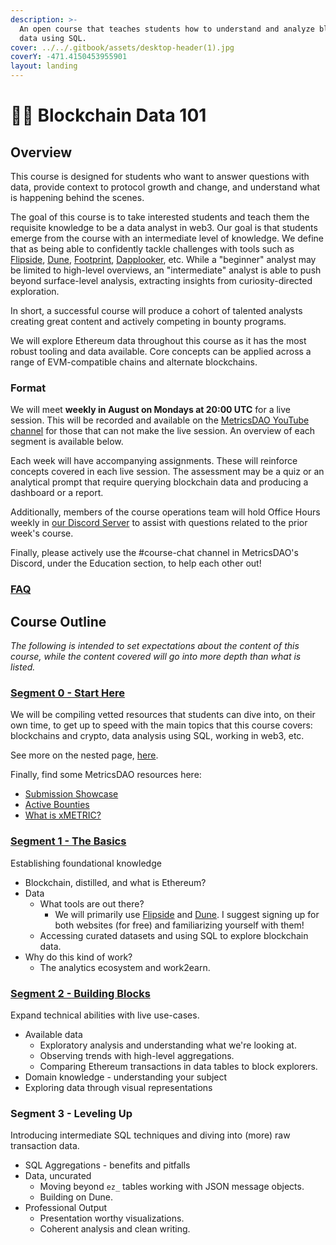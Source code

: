 ```yaml
---
description: >-
  An open course that teaches students how to understand and analyze blockchain
  data using SQL.
cover: ../../.gitbook/assets/desktop-header(1).jpg
coverY: -471.4150453955901
layout: landing
---
```


# 🧑🏫 Blockchain Data 101

## Overview

This course is designed for students who want to answer questions with data, provide context to protocol growth and change, and understand what is happening behind the scenes.

The goal of this course is to take interested students and teach them the requisite knowledge to be a data analyst in web3. Our goal is that students emerge from the course with an intermediate level of knowledge. We define that as being able to confidently tackle challenges with tools such as [Flipside](https://flipsidecrypto.xyz), [Dune](https://dune.com), [Footprint](https://footprint.network), [Dapplooker](https://dapplooker.com), etc. While a "beginner" analyst may be limited to high-level overviews, an "intermediate" analyst is able to push beyond surface-level analysis, extracting insights from curiosity-directed exploration.

In short, a successful course will produce a cohort of talented analysts creating great content and actively competing in bounty programs.

We will explore Ethereum data throughout this course as it has the most robust tooling and data available. Core concepts can be applied across a range of EVM-compatible chains and alternate blockchains.

### Format

We will meet **weekly in August on Mondays at 20:00 UTC** for a live session. This will be recorded and available on the [MetricsDAO YouTube channel](https://www.youtube.com/channel/UCDyRizBgObJB-sNuwEPlL1g) for those that can not make the live session. An overview of each segment is available below.

Each week will have accompanying assignments. These will reinforce concepts covered in each live session. The assessment may be a quiz or an analytical prompt that require querying blockchain data and producing a dashboard or a report.

Additionally, members of the course operations team will hold Office Hours weekly in [our Discord Server](https://discord.gg/H9ggUCNXt5) to assist with questions related to the prior week's course.

Finally, please actively use the #course-chat channel in MetricsDAO's Discord, under the Education section, to help each other out!

### ****[**FAQ**](https://docs.metricsdao.xyz/analyst-resources/blockchain-data-101/faq)****

## Course Outline

_The following is intended to set expectations about the content of this course, while the content covered will go into more depth than what is listed._

### [Segment 0 - Start Here](../../get-involved/blockchain-data-101/segment-0.md)

We will be compiling vetted resources that students can dive into, on their own time, to get up to speed with the main topics that this course covers: blockchains and crypto, data analysis using SQL, working in web3, etc.

See more on the nested page, [here](../../get-involved/blockchain-data-101/segment-0.md).

Finally, find some MetricsDAO resources here:

* [Submission Showcase](https://metricsdao.xyz/showcase)
* [Active Bounties](https://metricsdao.notion.site/metricsdao/Bounty-Programs-d4bac7f1908f412f8bf4ed349198e5fe)
* [What is xMETRIC?](https://blog.metricsdao.xyz/xmetric/)

### [Segment 1 - The Basics](segment-1/)

Establishing foundational knowledge

* Blockchain, distilled, and what is Ethereum?
* Data
  * What tools are out there?
    * We will primarily use [Flipside](https://app.flipsidecrypto.com) and [Dune](https://dune.com/). I suggest signing up for both websites (for free) and familiarizing yourself with them!
  * Accessing curated datasets and using SQL to explore blockchain data.
* Why do this kind of work?
  * The analytics ecosystem and work2earn.

### [Segment 2 - Building Blocks](segment-2/)

Expand technical abilities with live use-cases.

* Available data
  * Exploratory analysis and understanding what we're looking at.
  * Observing trends with high-level aggregations.
  * Comparing Ethereum transactions in data tables to block explorers.
* Domain knowledge - understanding your subject
* Exploring data through visual representations

### Segment 3 - Leveling Up

Introducing intermediate SQL techniques and diving into (more) raw transaction data.

* SQL Aggregations - benefits and pitfalls
* Data, uncurated
  * Moving beyond `ez_` tables working with JSON message objects.
  * Building on Dune.
* Professional Output
  * Presentation worthy visualizations.
  * Coherent analysis and clean writing.
